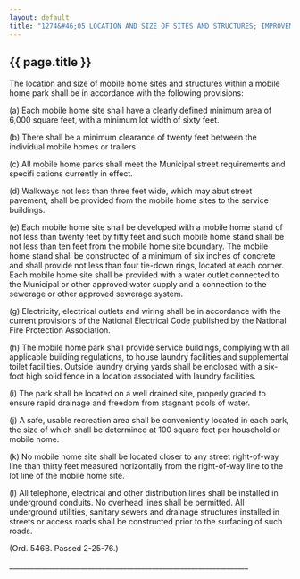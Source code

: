 ---
layout: default 
title: "1274&#46;05 LOCATION AND SIZE OF SITES AND STRUCTURES; IMPROVEMENTS."---

{{ page.title }}
----------------

The location and size of mobile home sites and structures within a
mobile home park shall be in accordance with the following provisions:

​(a) Each mobile home site shall have a clearly defined minimum area of
6,000 square feet, with a minimum lot width of sixty feet.

​(b) There shall be a minimum clearance of twenty feet between the
individual mobile homes or trailers.

​(c) All mobile home parks shall meet the Municipal street requirements
and specifi cations currently in effect.

​(d) Walkways not less than three feet wide, which may abut street
pavement, shall be provided from the mobile home sites to the service
buildings.

​(e) Each mobile home site shall be developed with a mobile home stand
of not less than twenty feet by fifty feet and such mobile home stand
shall be not less than ten feet from the mobile home site boundary. The
mobile home stand shall be constructed of a minimum of six inches of
concrete and shall provide not less than four tie-down rings, located at
each corner. Each mobile home site shall be provided with a water outlet
connected to the Municipal or other approved water supply and a
connection to the sewerage or other approved sewerage system.

​(g) Electricity, electrical outlets and wiring shall be in accordance
with the current provisions of the National Electrical Code published by
the National Fire Protection Association.

​(h) The mobile home park shall provide service buildings, complying
with all applicable building regulations, to house laundry facilities
and supplemental toilet facilities. Outside laundry drying yards shall
be enclosed with a six-foot high solid fence in a location associated
with laundry facilities.

​(i) The park shall be located on a well drained site, properly graded
to ensure rapid drainage and freedom from stagnant pools of water.

​(j) A safe, usable recreation area shall be conveniently located in
each park, the size of which shall be determined at 100 square feet per
household or mobile home.

​(k) No mobile home site shall be located closer to any street
right-of-way line than thirty feet measured horizontally from the
right-of-way line to the lot line of the mobile home site.

​(l) All telephone, electrical and other distribution lines shall be
installed in underground conduits. No overhead lines shall be permitted.
All underground utilities, sanitary sewers and drainage structures
installed in streets or access roads shall be constructed prior to the
surfacing of such roads.

(Ord. 546B. Passed 2-25-76.)

\_\_\_\_\_\_\_\_\_\_\_\_\_\_\_\_\_\_\_\_\_\_\_\_\_\_\_\_\_\_\_\_\_\_\_\_\_\_\_\_\_\_\_\_\_\_\_\_\_\_\_\_\_\_\_\_\_\_\_\_\_\_\_\_\_\_\_
